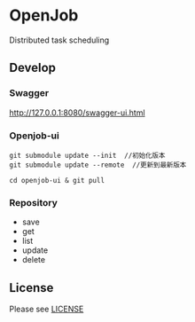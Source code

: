 # OpenJob

Distributed task scheduling

## Develop

### Swagger

http://127.0.0.1:8080/swagger-ui.html

### Openjob-ui

```shell
git submodule update --init  //初始化版本
git submodule update --remote  //更新到最新版本

cd openjob-ui & git pull
```

### Repository

- save
- get
- list
- update
- delete

## License

Please see [LICENSE](LICENSE)
